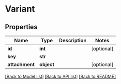 # Variant

## Properties
Name | Type | Description | Notes
------------ | ------------- | ------------- | -------------
**id** | **int** |  | [optional] 
**key** | **str** |  | 
**attachment** | **object** |  | [optional] 

[[Back to Model list]](../README.md#documentation-for-models) [[Back to API list]](../README.md#documentation-for-api-endpoints) [[Back to README]](../README.md)


